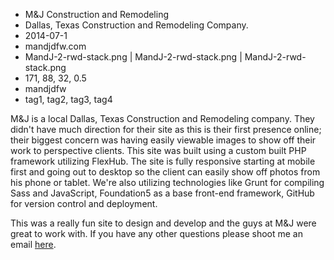 * M&J Construction and Remodeling
* Dallas, Texas Construction and Remodeling Company.
* 2014-07-1
* mandjdfw.com
* MandJ-2-rwd-stack.png | MandJ-2-rwd-stack.png | MandJ-2-rwd-stack.png
* 171, 88, 32, 0.5
* mandjdfw
* tag1, tag2, tag3, tag4

M&J is a local Dallas, Texas Construction and Remodeling company. They didn't have much direction for their site as this is their first presence online; their biggest concern was having easily viewable images to show off their work to perspective clients. This site was built using a custom built PHP framework utilizing FlexHub. The site is fully responsive starting at mobile first and going out to desktop so the client can easily show off photos from his phone or tablet. We're also utilizing technologies like Grunt for compiling Sass and JavaScript, Foundation5 as a base front-end framework, GitHub for version control and deployment. 

This was a really fun site to design and develop and the guys at M&J were great to work with. If you have any other questions please shoot me an email [here](http://ampnetmedia.com/contact/).

